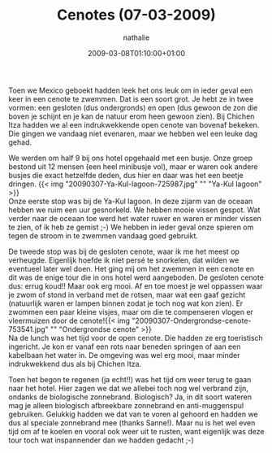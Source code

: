 ﻿---
title: Cenotes (07-03-2009)
author: nathalie
type: post
date: 2009-03-08T01:10:00+01:00
url: /weblog/2009/03/08/cenotes-07-03-2009/
commentFolder: 2009-03-08-cenotes-07-03-2009
categories:
- Vakantie
tags:
- cenote
- Mexico
resources:
- src: 20090307-Ya-Kul-lagoon-725987.jpg
  title: Ya-Kul lagoon
- src: 20090307-Ondergrondse-cenote-753541.jpg
  title: Ondergrondse cenote
aliases:
- /weblog/vakantie/2009/03/cenotes-07-03-2009.html

---
Toen we Mexico geboekt hadden leek het ons leuk om in ieder geval een keer in een cenote te zwemmen. Dat is een soort grot. Je hebt ze in twee vormen: een gesloten (dus ondergronds) en open (dus gewoon de zon die boven je schijnt en je kan de natuur erom heen gewoon zien). Bij Chichen Itza hadden we al een indrukwekkende open cenote van bovenaf bekeken. Die gingen we vandaag niet evenaren, maar we hebben wel een leuke dag gehad.  

We werden om half 9 bij ons hotel opgehaald met een busje. Onze groep bestond uit 12 mensen (een heel minibusje vol), maar er waren ook andere busjes die exact hetzelfde deden, dus hier en daar was het een beetje dringen. {{< img "20090307-Ya-Kul-lagoon-725987.jpg" ""  "Ya-Kul lagoon" >}}  
Onze eerste stop was bij de Ya-Kul lagoon. In deze zijarm van de oceaan hebben we ruim een uur gesnorkeld. We hebben mooie vissen gespot. Wat verder naar de oceaan toe werd het water ruwer en waren er minder vissen te zien, of ik heb ze gemist ;-) We hebben in ieder geval onze spieren om tegen de stroom in te zwemmen vandaag goed gebruikt.  

De tweede stop was bij de gesloten cenote, waar ik me het meest op verheugde. Eigenlijk hoefde ik niet persé te snorkelen, dat wilden we eventueel later wel doen. Het ging mij om het zwemmen in een cenote en dit was de enige tour die in ons hotel werd aangeboden. De gesloten cenote dus: errug koud!! Maar ook erg mooi. Af en toe moest je wel oppassen waar je zwom of stond in verband met de rotsen, maar wat een gaaf gezicht (natuurlijk waren er lampen binnen zodat je toch nog wat kon zien). Er zwommen een paar kleine visjes, maar om die te compenseren vlogen er vleermuizen door de cenote!{{< img "20090307-Ondergrondse-cenote-753541.jpg" ""  "Ondergrondse cenote" >}}  
Na de lunch was het tijd voor de open cenote. Die hadden ze erg toeristisch ingericht. Je kon er vanaf een rots naar beneden springen of aan een kabelbaan het water in. De omgeving was wel erg mooi, maar minder indrukwekkend dus als bij Chichen Itza.  

Toen het begon te regenen (ja echt!!) was het tijd om weer terug te gaan naar het hotel. Hier zagen we dat we allebei toch nog wel verbrand zijn, ondanks de biologische zonnebrand. Biologisch? Ja, in dit soort wateren mag je alleen biologisch afbreekbare zonnebrand en anti-muggenspul gebruiken. Gelukkig hadden we dat van te voren al gehoord en hadden we dus al speciale zonnebrand mee (thanks Sanne!). Maar nu is het wel even tijd om af te koelen en vooral ook weer uit te rusten, want eigenlijk was deze tour toch wat inspannender dan we hadden gedacht ;-)
